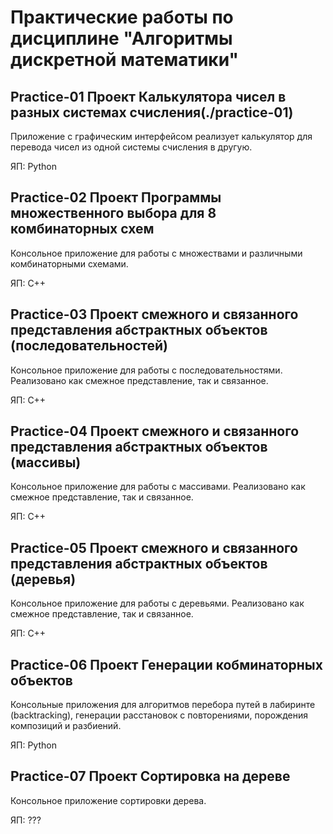 # Практические работы по дисциплине "Алгоритмы дискретной математики"

## Practice-01 Проект Калькулятора чисел в разных системах счисления(./practice-01)
Приложение с графическим интерфейсом реализует калькулятор для перевода чисел из одной системы счисления в другую.

ЯП: Python
## Practice-02 Проект Программы множественного выбора для 8 комбинаторных схем
Консольное приложение для работы с множествами и различными комбинаторными схемами.

ЯП: C++
## Practice-03 Проект смежного и связанного представления абстрактных объектов (последовательностей)
Консольное приложение для работы с последовательностями. Реализовано как смежное представление, так и связанное.

ЯП: C++ 
## Practice-04 Проект смежного и связанного представления абстрактных объектов (массивы)
Консольное приложение для работы с массивами. Реализовано как смежное представление, так и связанное.

ЯП: C++ 
## Practice-05 Проект смежного и связанного представления абстрактных объектов (деревья)
Консольное приложение для работы с деревьями. Реализовано как смежное представление, так и связанное.

ЯП: C++ 
## Practice-06 Проект Генерации кобминаторных объектов
Консольные приложения для алгоритмов перебора путей в лабиринте (backtracking), генерации расстановок с повторениями, порождения композиций и разбиений.

ЯП: Python
## Practice-07 Проект Сортировка на дереве

Консольное приложение сортировки дерева.

ЯП: ???
